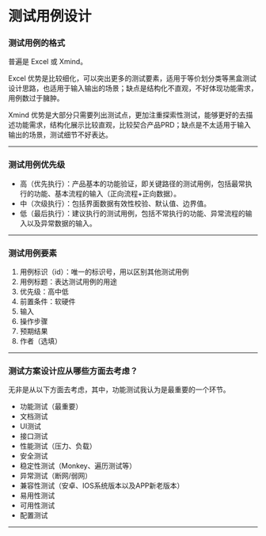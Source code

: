 # 测试用例设计

### 测试用例的格式

普遍是 Excel 或 Xmind。

Excel 优势是比较细化，可以突出更多的测试要素，适用于等价划分类等黑盒测试设计思路，也适用于输入输出的场景；缺点是结构化不直观，不好体现功能需求，用例数过于臃肿。

Xmind 优势是大部分只需要列出测试点，更加注重探索性测试，能够更好的去描述功能需求，结构化展示比较直观，比较契合产品PRD；缺点是不太适用于输入输出的场景，测试细节不好表达。

------

### 测试用例优先级

- 高（优先执行）：产品基本的功能验证，即关键路径的测试用例，包括最常执行的功能、基本流程的输入（正向流程+正向数据）。
- 中（次级执行）：包括界面数据有效性校验、默认值、边界值。
- 低（最后执行）：建议执行的测试用例，包括不常执行的功能、异常流程的输入以及异常数据的输入。

------

### 测试用例要素

1. 用例标识（id）：唯一的标识号，用以区别其他测试用例
2. 用例标题：表达测试用例的用途
3. 优先级：高中低
4. 前置条件：软硬件
5. 输入
6. 操作步骤
7. 预期结果
8. 作者（选填）

------

### 测试方案设计应从哪些方面去考虑？

无非是从以下方面去考虑，其中，功能测试我认为是最重要的一个环节。

- 功能测试（最重要）
- 文档测试
- UI测试
- 接口测试
- 性能测试（压力、负载）
- 安全测试
- 稳定性测试（Monkey、遍历测试等）
- 异常测试（断网/弱网）
- 兼容性测试（安卓、IOS系统版本以及APP新老版本）
- 易用性测试
- 可用性测试
- 配置测试

------


